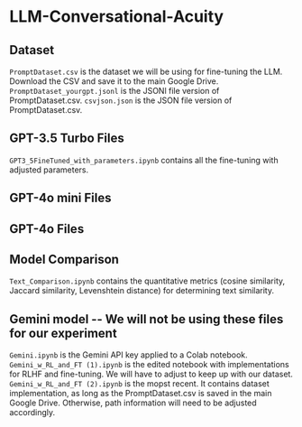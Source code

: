 # LLM-Conversational-Acuity

## Dataset
```PromptDataset.csv``` is the dataset we will be using for fine-tuning the LLM. Download the CSV and save it to the main Google Drive.
```PromptDataset_yourgpt.jsonl``` is the JSONl file version of PromptDataset.csv.
```csvjson.json``` is the JSON file version of PromptDataset.csv.

## GPT-3.5 Turbo Files
```GPT3_5FineTuned_with_parameters.ipynb``` contains all the fine-tuning with adjusted parameters.

## GPT-4o mini Files

## GPT-4o Files

## Model Comparison
```Text_Comparison.ipynb``` contains the quantitative metrics (cosine similarity, Jaccard similarity, Levenshtein distance) for determining text similarity.


## Gemini model -- We will not be using these files for our experiment
```Gemini.ipynb``` is the Gemini API key applied to a Colab notebook.
```Gemini_w_RL_and_FT (1).ipynb``` is the edited notebook with implementations for RLHF and fine-tuning. We will have to adjust to keep up with our dataset.
```Gemini_w_RL_and_FT (2).ipynb``` is the mopst recent. It contains dataset implementation, as long as the PromptDataset.csv is saved in the main Google Drive. Otherwise, path information will need to be adjusted accordingly.
